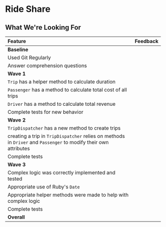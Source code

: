 # Ride Share
## What We're Looking For

Feature | Feedback
:------------- | :-------------
**Baseline** |
Used Git Regularly |
Answer comprehension questions |
**Wave 1** |
`Trip` has a helper method to calculate duration |
`Passenger` has a method to calculate total cost of all trips |
`Driver` has a method to calculate total revenue |
Complete tests for new behavior |
**Wave 2** |
`TripDispatcher` has a new method to create trips |
creating a trip in `TripDispatcher` relies on methods in `Driver` and `Passenger` to modify their own attributes |
Complete tests |
**Wave 3** |
Complex logic was correctly implemented and tested |
Appropriate use of Ruby's `Date` |
Appropriate helper methods were made to help with complex logic |
Complete tests |
**Overall** |
